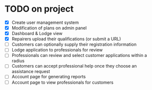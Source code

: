 # TODO on project

- [x] Create user management system
- [x] Modification of plans on admin panel
- [x] Dashboard & Lodge view
- [x] Repairers upload their qualifications (or submit a URL)
- [ ] Customers can optionally supply their registration information
- [ ] Lodge application to professionals for review
- [ ] Professionals can review and select customer applications within a radius
- [ ] Customers can accept professional help once they choose an assistance request
- [ ] Account page for generating reports
- [ ] Account page to view professionals for customers